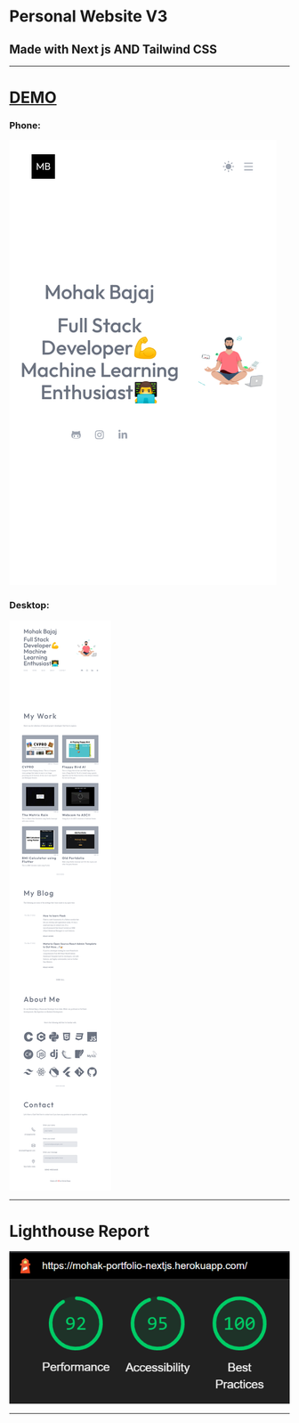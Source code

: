 # Personal Website V3 
## Made with Next js AND Tailwind CSS 
---

# [DEMO](https://mohak-portfolio-nextjs.herokuapp.com/)
### Phone:
![](mohak-portfolio-nextjs-herokuapp-com-480x800phone-043393.png)
### Desktop:
![](mohak-portfolio-nextjs-herokuapp-com-1024xFULLdesktop-043393.png)

---

# Lighthouse Report
![lighthouse](lighthouse.png)

---
